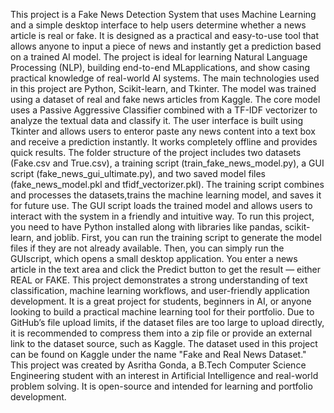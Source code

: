 This project is a Fake News Detection System that uses Machine Learning and a simple desktop interface to help users determine whether a news article is real or fake. It is designed as a practical and easy-to-use tool that allows anyone to input a piece of news and instantly get a prediction based on a trained AI model. The project is ideal for learning Natural Language Processing (NLP), building end-to-end MLapplications, and show casing practical knowledge of real-world AI systems. The main technologies used in this project are Python, Scikit-learn, and Tkinter. The model was trained using a dataset of real and fake news articles 
from Kaggle. The core model uses a Passive Aggressive Classifier combined with a TF-IDF vectorizer to analyze the textual data and classify it. The user interface is built using Tkinter and allows users to enteror 
paste any news content into a text box and receive a prediction instantly. It works completely offline and provides quick results. The folder structure of the project includes two datasets (Fake.csv and True.csv), a training script (train_fake_news_model.py), a GUI script (fake_news_gui_ultimate.py), and two saved model files (fake_news_model.pkl and tfidf_vectorizer.pkl). The training script combines and processes the datasets,trains the machine learning model, and saves it for future use. The GUI script loads the trained model and allows users to interact with the system in a friendly and intuitive way. To run this project, you need to have Python installed along with libraries like pandas, scikit-learn, and joblib. First, you can run the training script to generate the model files if they are not already available. Then, you can simply run the GUIscript, which opens a small desktop application. You enter a news article in the text area and click the Predict button to get the result — either REAL or FAKE. This project demonstrates a strong understanding of text classification, machine learning workflows, and user-friendly application development. It is a great project for students, beginners in AI, or anyone looking to build a practical machine learning tool for their portfolio. Due to GitHub’s file upload limits, if the dataset files are too large to upload directly, it is recommended to compress them into a zip file or provide an external link to the dataset source, such as Kaggle. The dataset used in this project can be found on Kaggle under the name "Fake and Real News Dataset." This project was created by Asritha Gonda, a B.Tech Computer Science Engineering student with an interest in Artificial Intelligence and real-world problem solving. It is open-source and intended for learning and portfolio development.
